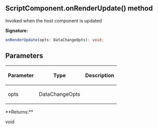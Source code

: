 
## ScriptComponent.onRenderUpdate() method

Invoked when the host component is updated

**Signature:**

```typescript
onRenderUpdate(opts: DataChangeOpts): void;
```

## Parameters

<table><thead><tr><th>

Parameter


</th><th>

Type


</th><th>

Description


</th></tr></thead>
<tbody><tr><td>

opts


</td><td>

DataChangeOpts


</td><td>


</td></tr>
</tbody></table>
**Returns:**

void


